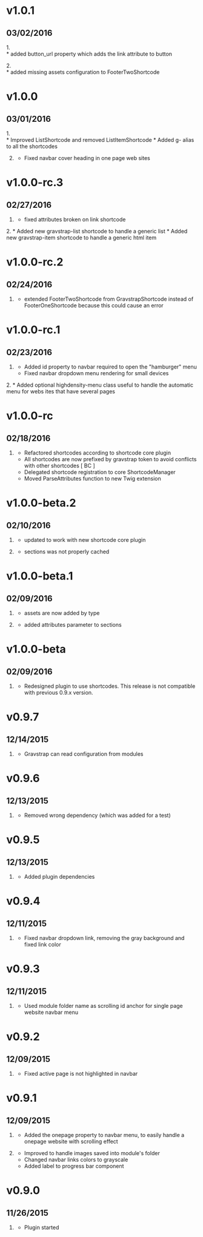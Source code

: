 # v1.0.1
## 03/02/2016
1.[](#improved)  
    * added button_url property which adds the link attribute to button

2.[](#bugfix)    
    * added missing assets configuration to FooterTwoShortcode

# v1.0.0
## 03/01/2016
1.[](#improved)    
    * Improved ListShortcode and removed ListItemShortcode
    * Added g- alias to all the shortcodes

2. [](#bugfix)
    * Fixed navbar cover heading in one page web sites

# v1.0.0-rc.3
## 02/27/2016
1. [](#bugfix)
    * fixed attributes broken on link shortcode

2.[](#new)
    * Added new gravstrap-list shortcode to handle a generic list
    * Added new gravstrap-item shortcode to handle a generic html item

# v1.0.0-rc.2
## 02/24/2016
1. [](#bugfix)
    * extended FooterTwoShortcode from GravstrapShortcode instead of FooterOneShortcode because this could cause an error

# v1.0.0-rc.1
## 02/23/2016
1. [](#bugfix)
    * Added id property to navbar required to open the "hamburger" menu
    * Fixed navbar dropdown menu rendering for small devices

2.[](#new)
    * Added optional highdensity-menu class useful to handle the automatic menu for webs ites that have several pages

# v1.0.0-rc
## 02/18/2016

1. [](#new)
    * Refactored shortcodes according to shortcode core plugin
    * All shortcodes are now prefixed by gravstrap token to avoid conflicts with other shortcodes [ BC ]
    * Delegated shortcode registration to core ShortcodeManager
    * Moved ParseAttributes function to new Twig extension

# v1.0.0-beta.2
## 02/10/2016

1. [](#new)
    * updated to work with new shortcode core plugin

2. [](#bugfix)
    * sections was not properly cached


# v1.0.0-beta.1
## 02/09/2016

1. [](#bugfix)
    * assets are now added by type

2. [](#new)
    * added attributes parameter to sections


# v1.0.0-beta
## 02/09/2016

1. [](#new)
    * Redesigned plugin to use shortcodes. This release is not compatible with previous 0.9.x version.

# v0.9.7
## 12/14/2015

1. [](#bugfix)
    * Gravstrap can read configuration from modules

# v0.9.6
## 12/13/2015

1. [](#bugfix)
    * Removed wrong dependency (which was added for a test)

# v0.9.5
## 12/13/2015

1. [](#improved)
    * Added plugin dependencies

# v0.9.4
## 12/11/2015

1. [](#bugfix)
    * Fixed navbar dropdown link, removing the gray background and fixed link color

# v0.9.3
## 12/11/2015

1. [](#bugfix)
    * Used module folder name as scrolling id anchor for single page website navbar menu

# v0.9.2
## 12/09/2015

1. [](#bugfix)
    * Fixed active page is not highlighted in navbar

# v0.9.1
## 12/09/2015

1. [](#new)
    * Added the onepage property to navbar menu, to easily handle a onepage website with scrolling effect

2. [](#improved)
    * Improved to handle images saved into module's folder
    * Changed navbar links colors to grayscale
    * Added label to progress bar component

# v0.9.0
## 11/26/2015

1. [](#new)
    * Plugin started
